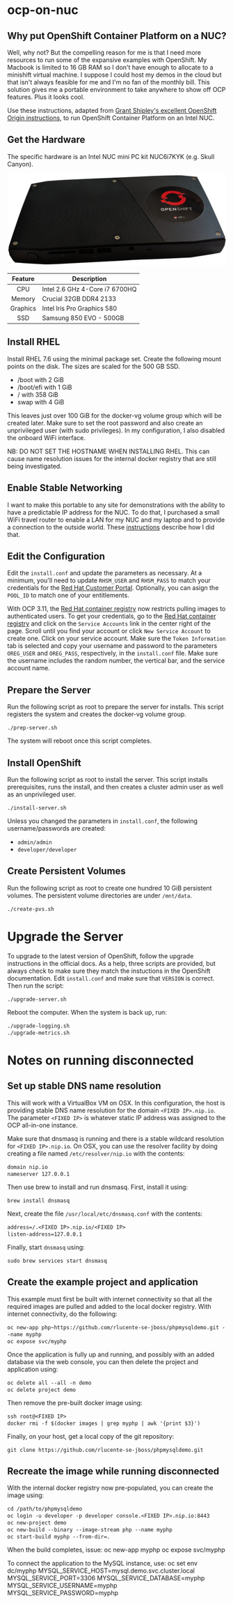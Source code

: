 # ocp-on-nuc
## Why put OpenShift Container Platform on a NUC?
Well, why not?  But the compelling reason for me is that I need
more resources to run some of the expansive examples with OpenShift.
My Macbook is limited to 16 GB RAM so I don't have enough to allocate
to a minishift virtual machine.  I suppose I could host my demos in
the cloud but that isn't always feasible for me and I'm no fan of
the monthly bill.  This solution gives me a portable environment
to take anywhere to show off OCP features.  Plus it looks cool.

Use these instructions, adapted from [Grant Shipley's excellent
OpenShift Origin instructions](https://github.com/gshipley/installcentos),
to run OpenShift Container Platform on an Intel NUC.

## Get the Hardware
The specific hardware is an Intel NUC mini PC kit NUC6i7KYK (e.g.
Skull Canyon).

![My Little NUC](images/my-intel-nuc.png)

| Feature | Description |
| :-----: | ----------- |
| CPU | Intel 2.6 GHz 4-Core i7 6700HQ |
| Memory | Crucial 32GB DDR4 2133 |
| Graphics | Intel Iris Pro Graphics 580 |
| SSD | Samsung 850 EVO - 500GB |

## Install RHEL
Install RHEL 7.6 using the minimal package set.  Create the following
mount points on the disk.  The sizes are scaled for the 500 GB SSD.

* /boot with 2 GiB
* /boot/efi with 1 GiB
* / with 358 GiB
* swap with 4 GiB

This leaves just over 100 GiB for the docker-vg volume group which
will be created later.  Make sure to set the root password and also
create an unprivileged user (with sudo privileges).  In my
configuration, I also disabled the onboard WiFi interface.

NB: DO NOT SET THE HOSTNAME WHEN INSTALLING RHEL.  This can cause
name resolution issues for the internal docker registry that are
still being investigated.

## Enable Stable Networking
I want to make this portable to any site for demonstrations with
the ability to have a predictable IP address for the NUC.  To do
that, I purchased a small WiFi travel router to enable a LAN for
my NUC and my laptop and to provide a connection to the outside
world.  These [instructions](gl-inet-openwrt-config.md) describe
how I did that.

## Edit the Configuration
Edit the `install.conf` and update the parameters as necessary.  At
a minimum, you'll need to update `RHSM_USER` and `RHSM_PASS` to
match your credentials for the [Red Hat Customer
Portal](https://access.redhat.com).  Optionally, you can asign the
`POOL_ID` to match one of your entitlements.

With OCP 3.11, the [Red Hat container registry](https://registry.redhat.io)
now restricts pulling images to authenticated users.  To get your
credentials, go to the [Red Hat container registry](https://registry.redhat.io)
and click on the `Service Accounts` link in the center right of the
page.  Scroll until you find your account or click `New Service
Account` to create one.  Click on your service account.  Make sure
the `Token Information` tab is selected and copy your username and
password to the parameters `OREG_USER` and `OREG_PASS`, respectively,
in the `install.conf` file.  Make sure the username includes the
random number, the vertical bar, and the service account name.

## Prepare the Server
Run the following script as root to prepare the server for installs.
This script registers the system and creates the docker-vg volume
group.

    ./prep-server.sh

The system will reboot once this script completes.

## Install OpenShift
Run the following script as root to install the server.  This script
installs prerequisites, runs the install, and then creates a cluster
admin user as well as an unprivileged user.

    ./install-server.sh

Unless you changed the parameters in `install.conf`, the following
username/passwords are created:

* `admin/admin`
* `developer/developer`

## Create Persistent Volumes
Run the following script as root to create one hundred 10 GiB
persistent volumes.  The persistent volume directories are under
`/mnt/data`.

    ./create-pvs.sh

# Upgrade the Server
To upgrade to the latest version of OpenShift, follow the upgrade
instructions in the official docs.  As a help, three scripts are
provided, but always check to make sure they match the instuctions in
the OpenShift documentation.  Edit `install.conf` and make sure that
`VERSION` is correct.  Then run the script:

    ./upgrade-server.sh

Reboot the computer.  When the system is back up, run:

    ./upgrade-logging.sh
    ./upgrade-metrics.sh

# Notes on running disconnected
## Set up stable DNS name resolution
This will work with a VirtualBox VM on OSX.  In this configuration,
the host is providing stable DNS name resolution for the domain
`<FIXED IP>.nip.io`.  The parameter `<FIXED IP>` is whatever static
IP address was assigned to the OCP all-in-one instance.

Make sure that dnsmasq is running and there is a stable wildcard
resolution for `<FIXED IP>.nip.io`.  On OSX, you can use the resolver
facility by doing creating a file named `/etc/resolver/nip.io` with
the contents:

    domain nip.io
    nameserver 127.0.0.1

Then use brew to install and run dnsmasq.  First, install it using:

    brew install dnsmasq

Next, create the file `/usr/local/etc/dnsmasq.conf` with the contents:

    address=/.<FIXED IP>.nip.io/<FIXED IP>
    listen-address=127.0.0.1

Finally, start `dnsmasq` using:

    sudo brew services start dnsmasq

## Create the example project and application
This example must first be built with internet connectivity so that all the required images are pulled and added to the local docker registry.  With internet connectivity, do the following:

    oc new-app php~https://github.com/rlucente-se-jboss/phpmysqldemo.git --name myphp
    oc expose svc/myphp

Once the application is fully up and running, and possibly with an added database via the web console, you can then delete the project and application using:

    oc delete all --all -n demo
    oc delete project demo

Then remove the pre-built docker image using:

    ssh root@<FIXED IP>
    docker rmi -f $(docker images | grep myphp | awk '{print $3}')

Finally, on your host, get a local copy of the git repository:

    git clone https://github.com/rlucente-se-jboss/phpmysqldemo.git

## Recreate the image while running disconnected
With the internal docker registry now pre-populated, you can create the image using:

    cd /path/to/phpmysqldemo
    oc login -u developer -p developer console.<FIXED IP>.nip.io:8443
    oc new-project demo
    oc new-build --binary --image-stream php --name myphp
    oc start-build myphp --from-dir=.

When the build completes, issue:
    oc new-app myphp
    oc expose svc/myphp

To connect the application to the MySQL instance, use:
    oc set env dc/myphp MYSQL_SERVICE_HOST=mysql.demo.svc.cluster.local MYSQL_SERVICE_PORT=3306 MYSQL_SERVICE_DATABASE=myphp MYSQL_SERVICE_USERNAME=myphp MYSQL_SERVICE_PASSWORD=myphp

